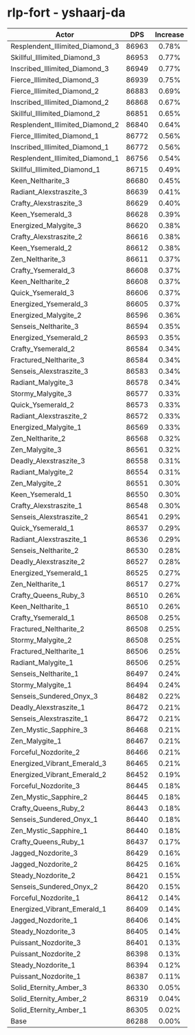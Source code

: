 # rlp-fort - yshaarj-da
| Actor | DPS | Increase |
|---|:---:|:---:|
|Resplendent_Illimited_Diamond_3|86963|0.78%|
|Skillful_Illimited_Diamond_3|86953|0.77%|
|Inscribed_Illimited_Diamond_3|86949|0.77%|
|Fierce_Illimited_Diamond_3|86939|0.75%|
|Fierce_Illimited_Diamond_2|86883|0.69%|
|Inscribed_Illimited_Diamond_2|86868|0.67%|
|Skillful_Illimited_Diamond_2|86851|0.65%|
|Resplendent_Illimited_Diamond_2|86840|0.64%|
|Fierce_Illimited_Diamond_1|86772|0.56%|
|Inscribed_Illimited_Diamond_1|86772|0.56%|
|Resplendent_Illimited_Diamond_1|86756|0.54%|
|Skillful_Illimited_Diamond_1|86715|0.49%|
|Keen_Neltharite_3|86680|0.45%|
|Radiant_Alexstraszite_3|86639|0.41%|
|Crafty_Alexstraszite_3|86629|0.40%|
|Keen_Ysemerald_3|86628|0.39%|
|Energized_Malygite_3|86620|0.38%|
|Crafty_Alexstraszite_2|86616|0.38%|
|Keen_Ysemerald_2|86612|0.38%|
|Zen_Neltharite_3|86611|0.37%|
|Crafty_Ysemerald_3|86608|0.37%|
|Keen_Neltharite_2|86608|0.37%|
|Quick_Ysemerald_3|86606|0.37%|
|Energized_Ysemerald_3|86605|0.37%|
|Energized_Malygite_2|86596|0.36%|
|Senseis_Neltharite_3|86594|0.35%|
|Energized_Ysemerald_2|86593|0.35%|
|Crafty_Ysemerald_2|86584|0.34%|
|Fractured_Neltharite_3|86584|0.34%|
|Senseis_Alexstraszite_3|86583|0.34%|
|Radiant_Malygite_3|86578|0.34%|
|Stormy_Malygite_3|86577|0.33%|
|Quick_Ysemerald_2|86573|0.33%|
|Radiant_Alexstraszite_2|86572|0.33%|
|Energized_Malygite_1|86569|0.33%|
|Zen_Neltharite_2|86568|0.32%|
|Zen_Malygite_3|86561|0.32%|
|Deadly_Alexstraszite_3|86558|0.31%|
|Radiant_Malygite_2|86554|0.31%|
|Zen_Malygite_2|86551|0.30%|
|Keen_Ysemerald_1|86550|0.30%|
|Crafty_Alexstraszite_1|86548|0.30%|
|Senseis_Alexstraszite_2|86541|0.29%|
|Quick_Ysemerald_1|86537|0.29%|
|Radiant_Alexstraszite_1|86536|0.29%|
|Senseis_Neltharite_2|86530|0.28%|
|Deadly_Alexstraszite_2|86527|0.28%|
|Energized_Ysemerald_1|86525|0.27%|
|Zen_Neltharite_1|86517|0.27%|
|Crafty_Queens_Ruby_3|86510|0.26%|
|Keen_Neltharite_1|86510|0.26%|
|Crafty_Ysemerald_1|86508|0.25%|
|Fractured_Neltharite_2|86508|0.25%|
|Stormy_Malygite_2|86508|0.25%|
|Fractured_Neltharite_1|86506|0.25%|
|Radiant_Malygite_1|86506|0.25%|
|Senseis_Neltharite_1|86497|0.24%|
|Stormy_Malygite_1|86494|0.24%|
|Senseis_Sundered_Onyx_3|86482|0.22%|
|Deadly_Alexstraszite_1|86472|0.21%|
|Senseis_Alexstraszite_1|86472|0.21%|
|Zen_Mystic_Sapphire_3|86468|0.21%|
|Zen_Malygite_1|86467|0.21%|
|Forceful_Nozdorite_2|86466|0.21%|
|Energized_Vibrant_Emerald_3|86465|0.21%|
|Energized_Vibrant_Emerald_2|86452|0.19%|
|Forceful_Nozdorite_3|86445|0.18%|
|Zen_Mystic_Sapphire_2|86445|0.18%|
|Crafty_Queens_Ruby_2|86443|0.18%|
|Senseis_Sundered_Onyx_1|86440|0.18%|
|Zen_Mystic_Sapphire_1|86440|0.18%|
|Crafty_Queens_Ruby_1|86437|0.17%|
|Jagged_Nozdorite_3|86429|0.16%|
|Jagged_Nozdorite_2|86425|0.16%|
|Steady_Nozdorite_2|86421|0.15%|
|Senseis_Sundered_Onyx_2|86420|0.15%|
|Forceful_Nozdorite_1|86412|0.14%|
|Energized_Vibrant_Emerald_1|86409|0.14%|
|Jagged_Nozdorite_1|86406|0.14%|
|Steady_Nozdorite_3|86405|0.14%|
|Puissant_Nozdorite_3|86401|0.13%|
|Puissant_Nozdorite_2|86398|0.13%|
|Steady_Nozdorite_1|86394|0.12%|
|Puissant_Nozdorite_1|86387|0.11%|
|Solid_Eternity_Amber_3|86330|0.05%|
|Solid_Eternity_Amber_2|86319|0.04%|
|Solid_Eternity_Amber_1|86305|0.02%|
|Base|86288|0.00%|
